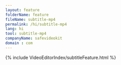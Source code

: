 ```yaml
---
layout: feature
folderName: feature
fileName: subtitle-mp4
permalink: /hi/subtitle-mp4
lang: hi
tool: subtitle-mp4
companyName: safevideokit
domain : com
---
```


{% include VideoEditorIndex/subtitleFeature.html %}

   